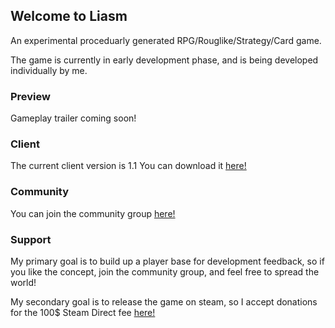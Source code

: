 ## Welcome to Liasm
An experimental proceduarly generated 
RPG/Rouglike/Strategy/Card game.

The game is currently in early development phase, and is being developed individually by me.

### Preview
Gameplay trailer coming soon!

### Client
The current client version is 1.1
You can download it [here!](https://github.com/k4d4m/Liasm/releases/download/v1.1/Liasm.1.1.zip)

### Community
You can join the community group [here!](http://steamcommunity.com/groups/Liasm)

### Support
My primary goal is to build up a player base for development feedback, so if you like the concept, join the community group, and feel free to spread the world!

My secondary goal is to release the game on steam, so I accept donations for the 100$ Steam Direct fee [here!](https://paypal.me/k4d4m)

